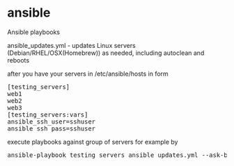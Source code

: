 # ansible
Ansible playbooks

ansible_updates.yml - updates Linux servers (Debian/RHEL/OSX(Homebrew)) as needed, including autoclean and reboots

after you have your servers in /etc/ansible/hosts in form 
<pre>
[testing_servers]
web1
web2
web3
[testing_servers:vars]
ansible_ssh_user=sshuser
ansible_ssh_pass=sshuser
</pre>
execute playbooks against group of servers for example by 
<pre>
ansible-playbook testing_servers ansible_updates.yml --ask-become -v
</pre>

